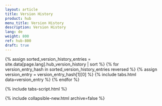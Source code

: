 ```yaml
---
layout: article
title: Version History
product: hub
menu_title: Version History
description: Version History
lang: de
weight: 800
ref: hub-800
draft: true
---
```


{% assign sorted_version_history_entries = site.data[page.lang].hub_version_history | sort %}
{% for version_entry_hash in sorted_version_history_entries reversed %}
  {% assign version_entry = version_entry_hash[1][0] %}
  {% include tabs.html data=version_entry %}
{% endfor %}

{% include tabs-script.html %}

{% include collapsible-new.html archive=false %}

